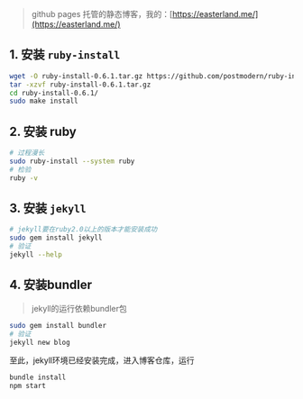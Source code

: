 > github pages 托管的静态博客，我的：[https://easterland.me/](https://easterland.me/)

## 1. 安装 `ruby-install`
```bash
wget -O ruby-install-0.6.1.tar.gz https://github.com/postmodern/ruby-install/archive/v0.6.1.tar.gz
tar -xzvf ruby-install-0.6.1.tar.gz
cd ruby-install-0.6.1/
sudo make install
```

## 2. 安装 ruby
```bash
# 过程漫长
sudo ruby-install --system ruby
# 检验
ruby -v
```

## 3. 安装 `jekyll`
```bash
# jekyll要在ruby2.0以上的版本才能安装成功
sudo gem install jekyll
# 验证
jekyll --help
```

## 4. 安装bundler
> jekyll的运行依赖bundler包

```bash
sudo gem install bundler
# 验证
jekyll new blog
```
至此，jekyll环境已经安装完成，进入博客仓库，运行

```bash
bundle install
npm start
```
